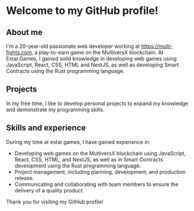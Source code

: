 # Welcome to my GitHub profile!

## About me

I'm a 20-year-old passionate web developer working at https://multi-fights.com, a play-to-earn game on the MultiversX blockchain. At Estar.Games, I gained solid knowledge in developing web games using JavaScript, React, CSS, HTML and NestJS, as well as developing Smart Contracts using the Rust programming language.

## Projects

In my free time, I like to develop personal projects to expand my knowledge and demonstrate my programming skills.

## Skills and experience

During my time at estar.games, I have gained experience in:

- Developing web games on the MultiversX blockchain using JavaScript, React, CSS, HTML, and NestJS, as well as in Smart Contracts development using the Rust programming language.
- Project management, including planning, development, and production release.
- Communicating and collaborating with team members to ensure the delivery of a quality product.

Thank you for visiting my GitHub profile!
